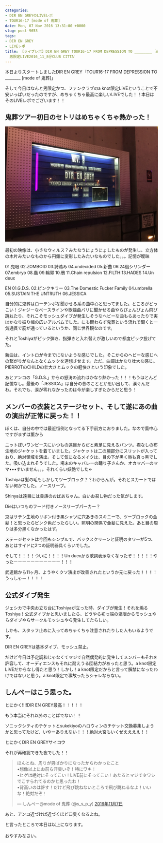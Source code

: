 ```yaml
---
categories:
- DIR EN GREYのLIVEレポ
- TOUR16-17 [mode of 鬼葬]
date: Mon, 07 Nov 2016 13:31:00 +0000
slug: post-9653
tags:
- DIR EN GREY
- LIVEレポ
title: 【ライブレポ】DIR EN GREY TOUR16-17 FROM DEPRESSION TO ________ [mode of 鬼葬]a knot
  男限定LIVE2016_11_8＠CLUB CITTA'
---
```


本日よりスタートしましたDIR EN GREY「TOUR16-17 FROM DEPRESSION TO ________ [mode of 鬼葬]」

そして今日はなんと男限定かつ、ファンクラブのa knot限定LIVEということで不安いっぱいだったのですが、めちゃくちゃ最高に楽しいLIVEでした！！本日はそのLIVEレポでございます！！<!--more--><h2>鬼葬ツアー初日のセトリはめちゃくちゃ熱かった！</h2>

![](images/IIMG_4590.jpg)

最初の映像は、小さなウィルス？みたなうにょうにょしたものが発生し、立方体の木片みたいなものから円錐に変形したみたいなものでした。。。記憶が曖昧

01.鬼眼
02.ZOMBOID
03.詩踏み
04.undecided
05.新曲
06.24個シリンダー
07.embryo
08.蟲
09.輪郭
10.鴉
11.Chain repulsion
12.FILTH
13.HADES
14.Un deux

EN
01.G.D.S.
02.ピンクキラー
03.The Domestic Fucker Family
04.umbrella
05.SUSTAIN THE UNTRUTH
06.JESSICA


自分的に鬼葬はローテンポな聞かせる系の曲中心と思ってました。ところがどっこい！ジャジーなベースラインや歌謡曲バリに聞かせる曲やらぴょんぴょん飛び跳ねたり、それこそモッシュダイブが発生しそうなヘビーな曲もらあったりで実はかなり振り幅の広いアルバムでした。にも関わらず鬼葬という流れで聞くと一気通貫で筋が通っているというか、同じ世界観なのです。

それとToshiyaがピック弾き、指弾きと入れ替えが激しいので都度ピック投げてた。

新曲は、イントロが今までにないような感じでした。そこからのヘビーな感じへの繋がりがなんとなくムックを連想させます。ただ、曲調はかなり壮大な感じ。PIERROTのCHILDの壮大さとムックの軽快さという印象でした。

あとアンコの「G.D.S.」からの怒涛の流れはかなり熱かった！！！もうほとんど記憶なし。最後の「JESSICA」は自分の昔のこととか思い出して、涙ぐんだわ。それでも、涙が零れなかったのは今が楽しすぎたからだと思う！


<h2>メンバーの衣装とステージセット、そして遂にあの曲の演出が正常に戻った！！</h2>

ぼくは、自分の中では最近恒例となってる下手前方におりました。なので薫中心ですがまずは薫から

ニットぽいワンピースにいつもの遠目からだと素足に見えるパンツ。襟なしの布生地のジャケットを着ていました。ジャケットは二の腕部分にスリットが入っており、絶対領域を演出。そして気になるメイクは、目の下が黒く唇も真っ黒でした。吸い込まれそうでした。場末のキャバレーの踊り子さんか、オカマバーのママ•••すいません。。。それくらい妖艶でした←

Toshiyaは髪の毛もしかしてツーブロック？？わからんが。それとスカートではない何かでした。ノースリーブ。

Shinyaは遠目には貴族のおばあちゃん。白いお召し物だった気がします。

Dieはいつものフード付きノースリーブパーカー？

京はサテン生地のリボン付き黒シャツに穴あきのスキニーで、ツーブロックの金髪！と思ったらピンク色だったらしい。照明の関係で金髪に見えた。あと目の周りは多分黒くなかったはず。

ステージセットは今回もシンプルで、バックスクリーンと証明のタワーが5つ、あとはサイドに2つの証明器具くらいでした。


そして！！！！ついに！！！！Un duexから歌詞表示なくなったぞ！！！！！やったーーーーーーーーーーー！！！

武道館から11ヶ月、ようやくクソ演出が改善されたというか元に戻った！！！！うっしゃー！！！！


<h2>公式ダイブ発生</h2>

ジェシカで中央お立ち台にToshiyaが立った時、ダイブが発生！それを煽るToshiya！公式ダイブかと思いましたら、どうやら初っ端の鬼眼からモッシュやらダイブやらサークルモッシュやら発生してたらしい。

しかも、スタッフ止めに入ってめちゃくちゃ注意されたりした人もいるようです。

DIR EN GREYは基本ダイブ、モッシュ禁止。

だけど今日は予定調和じゃなくてマジで自然偶発的に発生してメンバーもそれを許容して、オーディエンスもそれに耐えうる団結力があったと思う。a knot限定LIVEだからなし得たと思う！しかし！a knot限定だからと言って解禁になったわけではないと思う。a knot限定で事故ったらシャレならない。

<h2>しんぺーはこう思った。</h2>

とにかく!!!!DIR EN GREY最高！！！！！

もう本当にそれ以外のことばでない！！

ソニックシティのチケットとsukekiyoのハロウィンのチケット交換募集しようかと思ってたけど、いやーありえない！！！絶対大宮もいくぜええええ！！

とにかくDIR EN GREYサイコウ

それが再確認できた夜でした！！

<blockquote class="twitter-tweet" data-lang="ja"><p lang="ja" dir="ltr">ほんとね、周りが男ばかりになったからわかったこと<br>•想像以上にお前ら汗臭いぞ！特にワキ！<br>•ヒゲは絶対にそってこい！LIVE前にそってこい！あたるとマジでタワシでこすられてるのかと思ったわ！<br>•背高いのは許す！だけど飛び跳ねないところで飛び跳ねるなよ！いいな！絶対だぞ！</p>&mdash; しんぺー@mode of 鬼葬 (@s_s_p_y) <a href="https://twitter.com/s_s_p_y/status/795602591031771136">2016年11月7日</a></blockquote>
<script async src="//platform.twitter.com/widgets.js" charset="utf-8"></script>

あと、アンコ近づけば近づくほど口臭くなるよね。

と言ったところで本日は以上になります。<br><br>おやすみなさい。